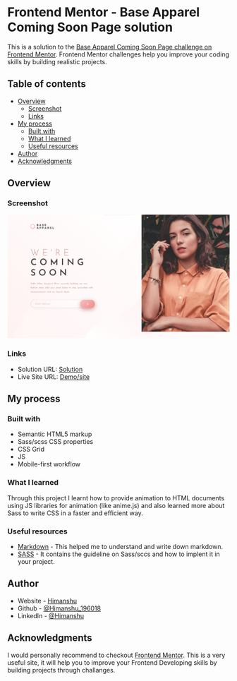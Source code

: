 # Frontend Mentor - Base Apparel Coming Soon Page solution

This is a solution to the [Base Apparel Coming Soon Page challenge on Frontend Mentor](https://www.frontendmentor.io/challenges/base-apparel-coming-soon-page-5d46b47f8db8a7063f9331a0). Frontend Mentor challenges help you improve your coding skills by building realistic projects.

## Table of contents

- [Overview](#overview)
  - [Screenshot](#screenshot)
  - [Links](#links)
- [My process](#my-process)
  - [Built with](#built-with)
  - [What I learned](#what-i-learned)
  - [Useful resources](#useful-resources)
- [Author](#author)
- [Acknowledgments](#acknowledgments)

## Overview

### Screenshot

![screenshot](images/screenshot.png)

### Links

- Solution URL: [Solution](https://github.com/Himanshu-196018/base-apparel-coming-soon-challenge)
- Live Site URL: [Demo/site](https://himanshu-196018.github.io/base-apparel-coming-soon-challenge/)

## My process

### Built with

- Semantic HTML5 markup
- Sass/scss CSS properties
- CSS Grid
- JS
- Mobile-first workflow

### What I learned

Through this project I learnt how to provide animation to HTML documents using JS libraries for animation (like anime.js) and also learned more about Sass to write CSS in a faster and efficient way.

### Useful resources

- [Markdown](https://www.markdownguide.org/) - This helped me to understand and write down markdown.
- [SASS](https://sass-guidelin.es/) - It contains the guideline on Sass/sccs and how to implent it in your project.

## Author

- Website - [Himanshu]("")
- Github - [@Himanshu_196018](https://github.com/Himanshu-196018)
- LinkedIn - [@Himanshu](www.linkedin.com/in/himanshu-kumar-2b7993167)

## Acknowledgments

I would personally recommend to checkout [Frontend Mentor](https://www.frontendmentor.io/). This is a very useful site, it will help you to improve your Frontend Developing skills by building projects through challanges.

